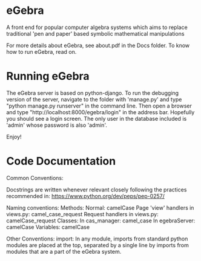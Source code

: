 eGebra
======

A front end for popular computer algebra systems which aims to replace traditional 'pen and paper' based symbolic mathematical manipulations

For more details about eGebra, see about.pdf in the Docs folder. To know how to run eGebra, read on.

Running eGebra
==============
The eGebra server is based on python-django. To run the debugging version of the server, navigate to the folder with 'manage.py' and type "python manage.py runserver" in the command line. Then open a browser and type "http://localhost:8000/egebra/login" in the address bar. Hopefully you should see a login screen. The only user in the database included is 'admin' whose password is also 'admin'.

Enjoy!

Code Documentation
==================

Common Conventions:

Docstrings are written whenever relevant closely following the practices recommended in:  https://www.python.org/dev/peps/pep-0257/

Naming conventions:
	Methods:
		Normal: camelCase
		Page 'view' handlers in views.py: camel_case_request
		Request handlers in views.py: camelCase_request
	Classes: 
		In cas_manager: camel_case
		In egebraServer: camelCase
	Variables: camelCase

Other Conventions:
	import: In any module, imports from standard python modules are placed at the top, separated by a single line by imports from modules that are a part of the eGebra system.
